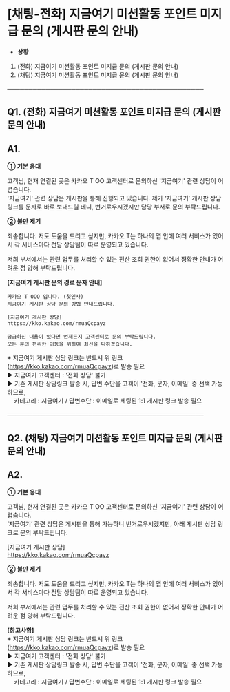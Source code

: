# [채팅-전화] 지금여기 미션활동 포인트 미지급 문의 (게시판 문의 안내)

* **상황**

1. (전화) 지금여기 미션활동 포인트 미지급 문의 (게시판 문의 안내)
2. (채팅) 지금여기 미션활동 포인트 미지급 문의 (게시판 문의 안내)

──────────────────────────────────────────────

**Q1. (전화) 지금여기 미션활동 포인트 미지급 문의 (게시판 문의 안내)**
---------------------------------------------

**A1.**
-------

**① 기본 응대**

고객님, 현재 연결된 곳은 카카오 T OO 고객센터로 문의하신 '지금여기' 관련 상담이 어렵습니다.  
'지금여기' 관련 상담은 게시판을 통해 진행되고 있습니다. 제가 ‘지금여기’ 게시판 상담 링크를 문자로 바로 보내드릴 테니, 번거로우시겠지만 담당 부서로 문의 부탁드립니다.

**② 불만 제기**

죄송합니다. 저도 도움을 드리고 싶지만, 카카오 T는 하나의 앱 안에 여러 서비스가 있어서 각 서비스마다 전담 상담팀이 따로 운영되고 있습니다.   
  
저희 부서에서는 관련 업무를 처리할 수 있는 전산 조회 권한이 없어서 정확한 안내가 어려운 점 양해 부탁드립니다.

**[지금여기 게시판 문의 경로 문자 안내]**

```
카카오 T OOO 입니다. (첫인사)  
지금여기 게시판 상담 문의 방법 안내드립니다.  
  
[지금여기 게시판 상담]  
https://kko.kakao.com/rmuaQcpayz  
  
궁금하신 내용이 있다면 언제든지 고객센터로 문의 부탁드립니다.  
모든 분의 편리한 이동을 위하여 최선을 다하겠습니다.
```

※ 지금여기 게시판 상담 링크는 반드시 위 링크(https://kko.kakao.com/rmuaQcpayz)로 발송 필요  
▶ 지금여기 고객센터 : '전화 상담' 불가  
▶ 기존 게시판 상담링크 발송 시, 답변 수단을 고객이 '전화, 문자, 이메일' 중 선택 가능하므로,  
    카테고리 : 지금여기 / 답변수단 : 이메일로 세팅된 1:1 게시판 링크 발송 필요

──────────────────────────────────────────────

**Q2.** **(채팅) 지금여기 미션활동 포인트 미지급 문의 (게시판 문의 안내)**
-------------------------------------------------

**A2.**
-------

**① 기본 응대**

고객님, 현재 연결된 곳은 카카오 T OO 고객센터로 문의하신 '지금여기' 관련 상담이 어렵습니다.  
‘지금여기’ 관련 상담은 게시판을 통해 가능하니 번거로우시겠지만, 아래 게시판 상담 링크로 문의 부탁드립니다.  
  
[지금여기 게시판 상담]  
https://kko.kakao.com/rmuaQcpayz

**② 불만 제기**

죄송합니다. 저도 도움을 드리고 싶지만, 카카오 T는 하나의 앱 안에 여러 서비스가 있어서 각 서비스마다 전담 상담팀이 따로 운영되고 있습니다.   
  
저희 부서에서는 관련 업무를 처리할 수 있는 전산 조회 권한이 없어서 정확한 안내가 어려운 점 양해 부탁드립니다.

**[참고사항]**  
※ 지금여기 게시판 상담 링크는 반드시 위 링크(https://kko.kakao.com/rmuaQcpayz)로 발송 필요  
▶ 지금여기 고객센터 : '전화 상담' 불가  
▶ 기존 게시판 상담링크 발송 시, 답변 수단을 고객이 '전화, 문자, 이메일' 중 선택 가능하므로,  
    카테고리 : 지금여기 / 답변수단 : 이메일로 세팅된 1:1 게시판 링크 발송 필요
